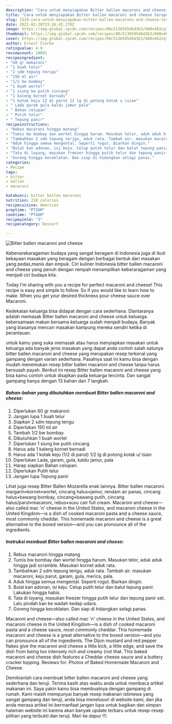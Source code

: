 ```yaml
---
description: "Cara untuk menyiapakan Bitter ballen macaroni and cheese terupdate"
title: "Cara untuk menyiapakan Bitter ballen macaroni and cheese terupdate"
slug: 1529-cara-untuk-menyiapakan-bitter-ballen-macaroni-and-cheese-terupdate
date: 2021-02-20T23:26:43.270Z
image: https://img-global.cpcdn.com/recipes/00c5136595d6d3b3/680x482cq70/bitter-ballen-macaroni-and-cheese-foto-resep-utama.jpg
thumbnail: https://img-global.cpcdn.com/recipes/00c5136595d6d3b3/680x482cq70/bitter-ballen-macaroni-and-cheese-foto-resep-utama.jpg
cover: https://img-global.cpcdn.com/recipes/00c5136595d6d3b3/680x482cq70/bitter-ballen-macaroni-and-cheese-foto-resep-utama.jpg
author: Ernest Clarke
ratingvalue: 4.9
reviewcount: 10801
recipeingredient:
- "60 gr makaroni"
- "1 buah telur"
- "2 sdm tepung terigu"
- "150 ml air"
- "1/2 bw bombay"
- "1 buah wortel"
- "1 siung bw putih cincang"
- "1 kaleng kornet bernadi"
- "1 kotak keju 12 di parut 12 lg di potong kotak u isian"
- " Lada garam gula kaldu jamur pala"
- " Bahan celupan"
- " Putih telur"
- " Tepung panir"
recipeinstructions:
- "Rebus macaroni hingga matang"
- "Tumis bw bombay dan wortel hingga harum. Masukan telor, aduk aduk hingga jadi scramble. Masukan kornet aduk rata."
- "Tambahkan 2 sdm tepung terigu, aduk rata. Tambah air. masukan macaroni, keju parut, garam, gula, merica, pala."
- "Aduk hingga semua mengental. Seperti rogut. Biarkan dingin."
- "Bulat kan adonan, isi keju. Celup putih telur dan balut tepung panir. Lakukan hingga habis."
- "Tata di loyang, masukan freezer hingga putih telur dan tepung panir set. Lalu pindah kan ke wadah kedap udara."
- "Goreng hingga kecoklatan. Dan siap di hidangkan selagi panas."
categories:
- Recipe
tags:
- bitter
- ballen
- macaroni

katakunci: bitter ballen macaroni 
nutrition: 218 calories
recipecuisine: American
preptime: "PT26M"
cooktime: "PT46M"
recipeyield: "3"
recipecategory: Dessert

---
```



![Bitter ballen macaroni and cheese](https://img-global.cpcdn.com/recipes/00c5136595d6d3b3/680x482cq70/bitter-ballen-macaroni-and-cheese-foto-resep-utama.jpg)

Kebenarekaragaman budaya yang sangat beragam di Indonesia juga di ikuti kekayaan masakan yang beragam dengan berbagai bentuk dari masakan yang pedas,manis dan empuk. Ciri kuliner Indonesia bitter ballen macaroni and cheese yang penuh dengan rempah menampilkan keberaragaman yang menjadi ciri budaya kita.


Today I&#39;m sharing with you a recipe for perfect macaroni and cheese! This recipe is easy and simple to follow. So if you would like to learn how to make. When you get your desired thickness pour cheese sauce over Macaroni.

Kedekatan keluarga bisa didapat dengan cara sederhana. Diantaranya adalah memasak Bitter ballen macaroni and cheese untuk keluarga. kebersamaan makan bersama keluarga sudah menjadi budaya, Banyak yang biasanya mencari masakan kampung mereka sendiri ketika di perantauan.

untuk kamu yang suka memasak atau harus menyiapkan masakan untuk keluarga ada banyak jenis masakan yang dapat anda contoh salah satunya bitter ballen macaroni and cheese yang merupakan resep terkenal yang gampang dengan varian sederhana. Pasalnya saat ini kamu bisa dengan mudah menemukan resep bitter ballen macaroni and cheese tanpa harus bersusah payah.
Berikut ini resep Bitter ballen macaroni and cheese yang bisa kamu contoh untuk disajikan pada keluarga tercinta. Dan sangat gampang hanya dengan 13 bahan dan 7 langkah.


<!--inarticleads1-->

##### Bahan-bahan yang dibutuhkan membuat Bitter ballen macaroni and cheese:

1. Diperlukan 60 gr makaroni
1. Jangan lupa 1 buah telur
1. Siapkan 2 sdm tepung terigu
1. Diperlukan 150 ml air
1. Tambah 1/2 bw bombay
1. Dibutuhkan 1 buah wortel
1. Diperlukan 1 siung bw putih cincang
1. Harus ada 1 kaleng kornet bernadi
1. Harus ada 1 kotak keju (1/2 di parut) 1/2 lg di potong kotak u/ isian
1. Diperlukan  Lada, garam, gula, kaldu jamur, pala
1. Harap siapkan  Bahan celupan:
1. Diperlukan  Putih telur
1. Jangan lupa  Tepung panir


Lihat juga resep Bitter Ballen Mozarella enak lainnya. Bitter ballen macaroni. margarin•kornet•wortel, cincang halus•jamur, rendam air panas, cincang halus•bawang bombay, cincang•bawang putih, cincang halus/parut•macaroni, rebus•susu cair full cream. Macaroni and cheese—also called mac &#39;n&#39; cheese in the United States, and macaroni cheese in the United Kingdom—is a dish of cooked macaroni pasta and a cheese sauce, most commonly cheddar. This homemade macaroni and cheese is a great alternative to the boxed version—and you can pronounce all of the ingredients. 

<!--inarticleads2-->

##### Instruksi membuat  Bitter ballen macaroni and cheese:

1. Rebus macaroni hingga matang
1. Tumis bw bombay dan wortel hingga harum. Masukan telor, aduk aduk hingga jadi scramble. Masukan kornet aduk rata.
1. Tambahkan 2 sdm tepung terigu, aduk rata. Tambah air. masukan macaroni, keju parut, garam, gula, merica, pala.
1. Aduk hingga semua mengental. Seperti rogut. Biarkan dingin.
1. Bulat kan adonan, isi keju. Celup putih telur dan balut tepung panir. Lakukan hingga habis.
1. Tata di loyang, masukan freezer hingga putih telur dan tepung panir set. Lalu pindah kan ke wadah kedap udara.
1. Goreng hingga kecoklatan. Dan siap di hidangkan selagi panas.


Macaroni and cheese—also called mac &#39;n&#39; cheese in the United States, and macaroni cheese in the United Kingdom—is a dish of cooked macaroni pasta and a cheese sauce, most commonly cheddar. This homemade macaroni and cheese is a great alternative to the boxed version—and you can pronounce all of the ingredients. The Dijon mustard and red pepper flakes give the macaroni and cheese a little kick, a little edge, and save the dish from being too intensely rich and creamy (not that. This baked macaroni and cheese dish features a Cheddar cheese sauce and a buttery cracker topping. Reviews for: Photos of Baked Homemade Macaroni and Cheese. 

Demikianlah cara membuat bitter ballen macaroni and cheese yang sederhana dan teruji. Terima kasih atas waktu anda untuk membaca artikel makanan ini. Saya yakin kamu bisa membuatnya dengan gampang di rumah. Kami masih mempunyai banyak resep makanan istimewa yang sangat gampang dan teruji, anda bisa menelusuri di website kami, dan jika anda merasa artikel ini bermanfaat jangan lupa untuk bagikan dan simpan halaman website ini karena akan banyak update terbaru untuk resep-resep pilihan yang terbukti dan teruji. Mari ke dapur !!!. 
